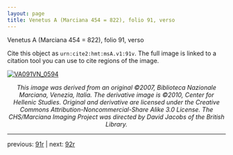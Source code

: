 ```yaml
---
layout: page
title: Venetus A (Marciana 454 = 822), folio 91, verso
---
```


Venetus A (Marciana 454 = 822), folio 91, verso

Cite this object as `urn:cite2:hmt:msA.v1:91v`.  The full image is linked to a citation tool you can use to cite regions of the image.

[![VA091VN_0594](http://www.homermultitext.org/iipsrv?IIIF=/project/homer/pyramidal/deepzoom/hmt/vaimg/2017a/VA091VN_0594.tif/full/800,/0/default.jpg)](http://www.homermultitext.org/ict2/?urn=urn:cite2:hmt:vaimg.2017a:VA091VN_0594) 

<p style="text-align: center; font-style: italic;">This image was derived from an original ©2007, Biblioteca Nazionale Marciana, Venezia, Italia. The derivative image is ©2010, Center for Hellenic Studies. Original and derivative are licensed under the Creative Commons Attribution-Noncommercial-Share Alike 3.0 License. The CHS/Marciana Imaging Project was directed by David Jacobs of the British Library.</p>

---

previous: [91r](../91r/) | next: [92r](../92r/)